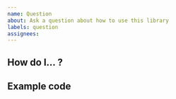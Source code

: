 ```yaml
---
name: Question
about: Ask a question about how to use this library
labels: question
assignees:
---
```

<!--- Provide a general summary of your question in the title above. -->

<!-- Write your question here. -->
## How do I... ?
<!-- Provide any additional context that may help us answer your question. -->

## Example code
<!--
If your question is about code that you've written, provide a short and clear
example of what you're trying to accomplish. Try to keep this as short as
possible. If able, please provide an example outside of any framework you are
using. This will help us to quickly respond to your question.
-->
